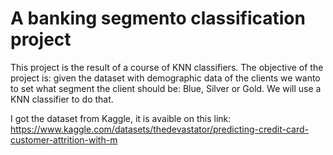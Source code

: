# A banking segmento classification project
This project is the result of a course of KNN classifiers. 
The objective of the project is: given the dataset with demographic data of the clients we wanto to set what segment the client should be: Blue, Silver or Gold.
We will use a KNN classifier to do that. 

I got the dataset from Kaggle, it is avaible on this link:
https://www.kaggle.com/datasets/thedevastator/predicting-credit-card-customer-attrition-with-m
